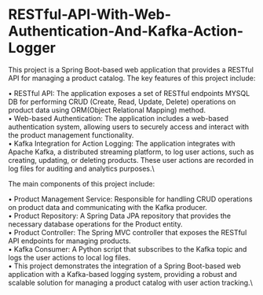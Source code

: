# RESTful-API-With-Web-Authentication-And-Kafka-Action-Logger

This project is a Spring Boot-based web application that provides a RESTful API for managing a product catalog. The key features of this project include:

• RESTful API: The application exposes a set of RESTful endpoints MYSQL DB for performing CRUD (Create, Read, Update, Delete) operations on product data using ORM(Object Relational Mapping) method.\
• Web-based Authentication: The application includes a web-based authentication system, allowing users to securely access and interact with the product management functionality.\
• Kafka Integration for Action Logging: The application integrates with Apache Kafka, a distributed streaming platform, to log user actions, such as creating, updating, or deleting products. These user actions are recorded in log files for auditing and analytics purposes.\


The main components of this project include:

• Product Management Service: Responsible for handling CRUD operations on product data and communicating with the Kafka producer.\
• Product Repository: A Spring Data JPA repository that provides the necessary database operations for the Product entity.\
• Product Controller: The Spring MVC controller that exposes the RESTful API endpoints for managing products.\
• Kafka Consumer: A Python script that subscribes to the Kafka topic and logs the user actions to local log files.\
• This project demonstrates the integration of a Spring Boot-based web application with a Kafka-based logging system, providing a robust and scalable solution for managing a product catalog with user action tracking.\
